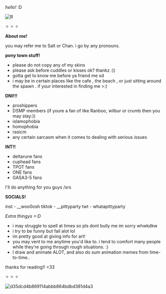 *hello!* :D



![R](https://user-images.githubusercontent.com/108372063/176315779-75891c8b-f708-4480-841d-b7dfb9dac3bf.png)




✧ ✧ ✧

 **About me!**

you may refer me to Salt or Chan.
i go by any pronouns.

 **pony town stuff!**

- please do not copy any of my skins
- please ask before cuddles or kisses ok? thankz :))
- gotta get to know me before ya friend me xd
- i may be in certain places like the cafe , the beach , or just sitting around the spawn . if your interested in finding me >:)

 **DNI!!!** 

- proshippers
- DSMP members (if youre a fan of like Ranboo, wilbur or crumb then you may stay:))
- islamophobia
- homophobia
- rasicm
- any certain sarcasm when it comes to dealing with serious issues

 **INT!!** 

- deltarune fans
- cuphead fans
- TPOT fans
- ONE fans
- GASA3-5 fans

I'll do anything for you guys /srs

 **SOCIALS!**

inst - __woo0osh
tiktok - __pittyparty
twt - whatapittyparty

 *Extra thingys >:D* 
- i may struggle to spell at times so pls dont bully me im sorry whwkdkw
- i try to be funny but fail alot lol
- im pretty good at giving info for art!
- you may vent to me anytime you'd like to. i tend to comfort many people while they're going through rough situations. :)
- I draw and animate ALOT, and also do sum animation memes from time-to-time..
 
 thanks for reading!! <33


✧ ✧ ✧

![d35dcd4b869114abbb864bdbd381d4a3](https://user-images.githubusercontent.com/108372063/176312588-c52e6a78-5be5-4a8a-ae07-e7d34aa05816.jpg)
